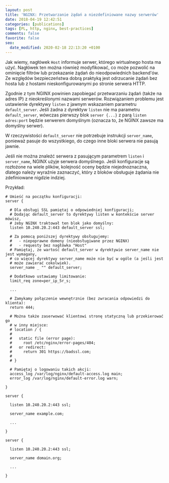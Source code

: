 ```yaml
---
layout: post
title: 'NGINX: Przetwarzanie żądań a niezdefiniowane nazwy serwerów'
date: 2018-04-19 12:42:51
categories: [publications]
tags: [PL, http, nginx, best-practices]
comments: false
favorite: false
seo:
  date_modified: 2020-02-18 22:13:20 +0100
---
```


Jak wiemy, nagłówek `Host` informuje serwer, którego wirtualnego hosta ma użyć. Nagłówek ten można również modyfikować, co może pozwolić na ominięcie filtrów lub przekazanie żądań do nieodpowiednich backend'ów. Ze względów bezpieczeństwa dobrą praktyką jest odrzucanie żądań bez hosta lub z hostami nieskonfigurowanymi po stronie serwera HTTP.

Zgodnie z tym NGINX powinien zapobiegać przetwarzaniu żądań (także na adres IP) z nieokreślonymi nazwami serwerów. Rozwiązaniem problemu jest ustawienie dyrektywy `listen` z jawnym wskazaniem parametru `default_server`. Jeśli żadna z dyrektyw `listen` nie ma parametru `default_server`, wówczas pierwszy blok `server {...}` z parą `listen adres:port` będzie serwerem domyślnym (oznacza to, że NGINX zawsze ma domyślny serwer).

W rzeczywistości `default_server` nie potrzebuje instrukcji `server_name`, ponieważ pasuje do wszystkiego, do czego inne bloki serwera nie pasują jawnie.

Jeśli nie można znaleźć serwera z pasującym parametrem `listen` i `server_name`, NGINX użyje serwera domyślnego. Jeśli konfiguracje są rozłożone na wiele plików, kolejność oceny będzie niejednoznaczna, dlatego należy wyraźnie zaznaczyć, który z bloków obsługuje żądania nie zdefiniowane nigdzie indziej.

Przykład:

```nginx
# Umieść na początku konfiguracji:
server {

  # Dla obsługi SSL pamiętaj o odpowiedniej konfiguracji;
  # Dodając default_server to dyrektywy listen w kontekście server mówisz,
  # żeby NGINX traktował ten blok jako domyślny:
  listen 10.240.20.2:443 default_server ssl;

  # Za pomocą poniższej dyrektywy obsługujemy:
  #   - niepoprawne domeny (nieobsługiwane przez NGINX)
  #   - requesty bez nagłówka "Host"
  # Pamiętaj, że wartość default_server w dyrektywie server_name nie jest wymagany,
  # co więcej dyrektywy server_name może nie być w ogóle (a jeśli jest
  # może zawierać cokolwiek).
  server_name _ "" default_server;

  # Dodatkowo ustawiamy limitowanie:
  limit_req zone=per_ip_5r_s;

  ...

  # Zamykamy połączenie wewnętrznie (bez zwracania odpowiedzi do klienta):
  return 444;

  # Można także zaserwować klientowi stronę statyczną lub przekierować go
  # w inny miejsce:
  # location / {
  #
  #   static file (error page):
  #     root /etc/nginx/error-pages/404;
  #   or redirect:
  #     return 301 https://badssl.com;
  #
  # }

  # Pamiętaj o logowaniu takich akcji:
  access_log /var/log/nginx/default-access.log main;
  error_log /var/log/nginx/default-error.log warn;

}

server {

  listen 10.240.20.2:443 ssl;

  server_name example.com;

  ...

}

server {

  listen 10.240.20.2:443 ssl;

  server_name domain.org;

  ...

}
```
